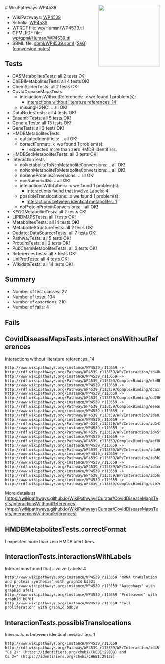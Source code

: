 <img style="float: right; width: 200px" src="../logo.png" />
# WikiPathways WP4539

* WikiPathways: [WP4539](https://identifiers.org/wikipathways:WP4539)
* Scholia: [WP4539](https://scholia.toolforge.org/wikipathways/WP4539)
* WPRDF file: [wp/Human/WP4539.ttl](../wp/Human/WP4539.ttl)
* GPMLRDF file: [wp/gpml/Human/WP4539.ttl](../wp/gpml/Human/WP4539.ttl)
* SBML file: [sbml/WP4539.sbml](../sbml/WP4539.sbml) ([SVG](../sbml/WP4539.svg)) ([conversion notes](../sbml/WP4539.txt))

## Tests
* CASMetabolitesTests: all 2 tests OK!
* ChEBIMetabolitesTests: all 4 tests OK!
* ChemSpiderTests: all 2 tests OK!
* CovidDiseaseMapsTests
    * interactionsWithoutReferences: .x we found 1 problem(s):
        * [Interactions without literature references: 14](#9701cce5)
    * missingHGNC: .. all OK!
* DataNodesTests: all 4 tests OK!
* EnsemblTests: all 5 tests OK!
* GeneralTests: all 13 tests OK!
* GeneTests: all 3 tests OK!
* HMDBMetabolitesTests
    * outdatedIdentifiers: .. all OK!
    * correctFormat: .x. we found 1 problem(s):
        * [I expected more than zero HMDB identifiers.](#ad154c1e)
* HMDBSecMetabolitesTests: all 3 tests OK!
* InteractionTests
    * noMetaboliteToNonMetaboliteConversions: .. all OK!
    * noNonMetaboliteToMetaboliteConversions: .. all OK!
    * noGeneProteinConversions: .. all OK!
    * nonNumericIDs: .. all OK!
    * interactionsWithLabels: .x we found 1 problem(s):
        * [Interactions found that involve Labels: 4](#630d267b)
    * possibleTranslocations: .x we found 1 problem(s):
        * [Interactions between identical metabolites: 1](#d59038c4)
    * noProteinProteinConversions: .. all OK!
* KEGGMetaboliteTests: all 2 tests OK!
* LIPIDMAPSTests: all 1 tests OK!
* MetabolitesTests: all 14 tests OK!
* MetaboliteStructureTests: all 2 tests OK!
* OudatedDataSourcesTests: all 7 tests OK!
* PathwayTests: all 5 tests OK!
* ProteinsTests: all 2 tests OK!
* PubChemMetabolitesTests: all 3 tests OK!
* ReferencesTests: all 3 tests OK!
* UniProtTests: all 4 tests OK!
* WikidataTests: all 14 tests OK!


## Summary

* Number of test classes: 22
* Number of tests: 104
* Number of assertions: 210
* Number of fails: 4

## Fails

<a name="9701cce5" />

## CovidDiseaseMapsTests.interactionsWithoutReferences

Interactions without literature references: 14
```
http://www.wikipathways.org/instance/WP4539_r113659 -> http://rdf.wikipathways.org/Pathway/WP4539_r113659/WP/Interaction/id40eb718a
http://www.wikipathways.org/instance/WP4539_r113659 -> http://rdf.wikipathways.org/Pathway/WP4539_r113659/ComplexBinding/e5e8b
http://www.wikipathways.org/instance/WP4539_r113659 -> http://rdf.wikipathways.org/Pathway/WP4539_r113659/ComplexBinding/dca17
http://www.wikipathways.org/instance/WP4539_r113659 -> http://rdf.wikipathways.org/Pathway/WP4539_r113659/ComplexBinding/cd286
http://www.wikipathways.org/instance/WP4539_r113659 -> http://rdf.wikipathways.org/Pathway/WP4539_r113659/ComplexBinding/eeeaa
http://www.wikipathways.org/instance/WP4539_r113659 -> http://rdf.wikipathways.org/Pathway/WP4539_r113659/WP/Interaction/ide017ba7e
http://www.wikipathways.org/instance/WP4539_r113659 -> http://rdf.wikipathways.org/Pathway/WP4539_r113659/WP/Interaction/id3433fbff
http://www.wikipathways.org/instance/WP4539_r113659 -> http://rdf.wikipathways.org/Pathway/WP4539_r113659/WP/Interaction/id45f0f207
http://www.wikipathways.org/instance/WP4539_r113659 -> http://rdf.wikipathways.org/Pathway/WP4539_r113659/ComplexBinding/aef88
http://www.wikipathways.org/instance/WP4539_r113659 -> http://rdf.wikipathways.org/Pathway/WP4539_r113659/WP/Interaction/ida66d0c1e
http://www.wikipathways.org/instance/WP4539_r113659 -> http://rdf.wikipathways.org/Pathway/WP4539_r113659/WP/Interaction/id3b3d2399
http://www.wikipathways.org/instance/WP4539_r113659 -> http://rdf.wikipathways.org/Pathway/WP4539_r113659/WP/Interaction/id4ce021ed
http://www.wikipathways.org/instance/WP4539_r113659 -> http://rdf.wikipathways.org/Pathway/WP4539_r113659/WP/Interaction/id56a9b4c3
http://www.wikipathways.org/instance/WP4539_r113659 -> http://rdf.wikipathways.org/Pathway/WP4539_r113659/ComplexBinding/c7076
```

More details at [https://wikipathways.github.io/WikiPathwaysCurator/CovidDiseaseMapsTests/interactionsWithoutReferences](https://wikipathways.github.io/WikiPathwaysCurator/CovidDiseaseMapsTests/interactionsWithoutReferences)

<a name="ad154c1e" />

## HMDBMetabolitesTests.correctFormat

I expected more than zero HMDB identifiers.
<a name="630d267b" />

## InteractionTests.interactionsWithLabels

Interactions found that involve Labels: 4
```
http://www.wikipathways.org/instance/WP4539_r113659 "mRNA translation
and protein synthesis" with graphId b3521
http://www.wikipathways.org/instance/WP4539_r113659 "Autophagy" with graphId af071
http://www.wikipathways.org/instance/WP4539_r113659 "Proteasome" with graphId b876f
http://www.wikipathways.org/instance/WP4539_r113659 "Cell 
proliferation" with graphId bdb39
```

<a name="d59038c4" />

## InteractionTests.possibleTranslocations

Interactions between identical metabolites: 1
```
http://www.wikipathways.org/instance/WP4539_r113659 http://rdf.wikipathways.org/Pathway/WP4539_r113659/WP/Interaction/id45f0f207 "Ca 2+" (https://identifiers.org/chebi/CHEBI:29108) and 
Ca 2+" (https://identifiers.org/chebi/CHEBI:29108)
```

